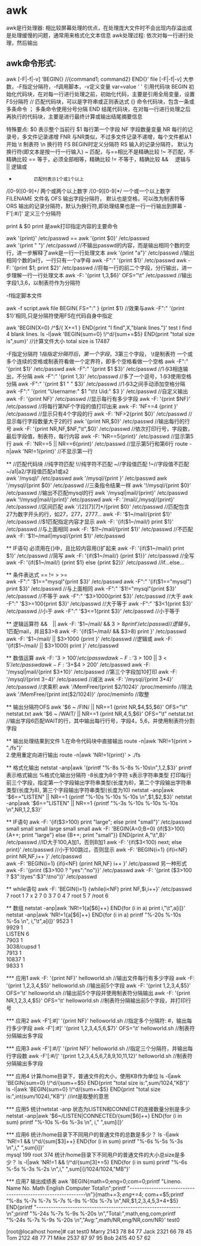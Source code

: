 # awk

awk是行处理器: 相比较屏幕处理的优点，在处理庞大文件时不会出现内存溢出或是处理缓慢的问题，通常用来格式化文本信息
awk处理过程: 依次对每一行进行处理，然后输出

## awk命令形式:
awk [-F|-f|-v] ‘BEGIN{} //{command1; command2} END{}’ file
 [-F|-f|-v]   大参数，-F指定分隔符，-f调用脚本，-v定义变量 var=value
'  '          引用代码块
BEGIN   初始化代码块，在对每一行进行处理之前，初始化代码，主要是引用全局变量，设置FS分隔符
//           匹配代码块，可以是字符串或正则表达式
{}           命令代码块，包含一条或多条命令
；          多条命令使用分号分隔
END      结尾代码块，在对每一行进行处理之后再执行的代码块，主要是进行最终计算或输出结尾摘要信息
 
特殊要点:
$0           表示整个当前行
$1           每行第一个字段
NF          字段数量变量
NR          每行的记录号，多文件记录递增
FNR        与NR类似，不过多文件记录不递增，每个文件都从1开始
\t            制表符
\n           换行符
FS          BEGIN时定义分隔符
RS       输入的记录分隔符， 默认为换行符(即文本是按一行一行输入)
~            匹配，与==相比不是精确比较
!~           不匹配，不精确比较
==         等于，必须全部相等，精确比较
!=           不等于，精确比较
&&　     逻辑与
||             逻辑或
+            匹配时表示1个或1个以上
/[0-9][0-9]+/   两个或两个以上数字
/[0-9][0-9]*/    一个或一个以上数字
FILENAME 文件名
OFS      输出字段分隔符， 默认也是空格，可以改为制表符等
ORS        输出的记录分隔符，默认为换行符,即处理结果也是一行一行输出到屏幕
-F'[:#/]'   定义三个分隔符
 
print & $0
print 是awk打印指定内容的主要命令

awk '{print}'  /etc/passwd   ==   awk '{print $0}'  /etc/passwd  
awk '{print " "}' /etc/passwd      //不输出passwd的内容，而是输出相同个数的空行，进一步解释了awk是一行一行处理文本
awk '{print "a"}'   /etc/passwd    //输出相同个数的a行，一行只有一个a字母
awk -F":" '{print $1}'  /etc/passwd 
awk -F: '{print $1; print $2}'   /etc/passwd            //将每一行的前二个字段，分行输出，进一步理解一行一行处理文本
awk  -F: '{print $1,$3,$6}' OFS="\t" /etc/passwd        //输出字段1,3,6，以制表符作为分隔符
 
-f指定脚本文件

awk -f script.awk  file
BEGIN{
FS=":"
}
{print $1}   //效果与awk -F":" '{print $1}'相同,只是分隔符使用FS在代码自身中指定
 
awk 'BEGIN{X=0} /^$/{ X+=1 } END{print "I find",X,"blank lines."}' test 
I find 4 blank lines.
 ls -l|awk 'BEGIN{sum=0} !/^d/{sum+=$5} END{print "total size is",sum}'                    //计算文件大小
total size is 17487
 
-F指定分隔符
$1 指指定分隔符后，第一个字段，$3第三个字段， \t是制表符
一个或多个连续的空格或制表符看做一个定界符，即多个空格看做一个空格
awk -F":" '{print $1}'  /etc/passwd
awk -F":" '{print $1 $3}'  /etc/passwd                       //$1与$3相连输出，不分隔
awk -F":" '{print $1,$3}'  /etc/passwd                       //多了一个逗号，$1与$3使用空格分隔
awk -F":" '{print $1 " " $3}'  /etc/passwd                  //$1与$3之间手动添加空格分隔
awk -F":" '{print "Username:" $1 "\t\t Uid:" $3 }' /etc/passwd       //自定义输出  
awk -F: '{print NF}' /etc/passwd                                //显示每行有多少字段
awk -F: '{print $NF}' /etc/passwd                              //将每行第NF个字段的值打印出来
 awk -F: 'NF==4 {print }' /etc/passwd                       //显示只有4个字段的行
awk -F: 'NF>2{print $0}' /etc/passwd                       //显示每行字段数量大于2的行
awk '{print NR,$0}' /etc/passwd                                 //输出每行的行号
awk -F: '{print NR,NF,$NF,"\t",$0}' /etc/passwd      //依次打印行号，字段数，最后字段值，制表符，每行内容
awk -F: 'NR==5{print}'  /etc/passwd                         //显示第5行
awk -F: 'NR==5 || NR==6{print}'  /etc/passwd       //显示第5行和第6行
route -n|awk 'NR!=1{print}'                                       //不显示第一行
 
** //匹配代码块
//纯字符匹配   !//纯字符不匹配   ~//字段值匹配    !~//字段值不匹配   ~/a1|a2/字段值匹配a1或a2   
awk '/mysql/' /etc/passwd
awk '/mysql/{print }' /etc/passwd
awk '/mysql/{print $0}' /etc/passwd                   //三条指令结果一样
awk '!/mysql/{print $0}' /etc/passwd                  //输出不匹配mysql的行
awk '/mysql|mail/{print}' /etc/passwd
awk '!/mysql|mail/{print}' /etc/passwd
awk -F: '/mail/,/mysql/{print}' /etc/passwd         //区间匹配
awk '/[2][7][7]*/{print $0}' /etc/passwd               //匹配包含27为数字开头的行，如27，277，2777...
awk -F: '$1~/mail/{print $1}' /etc/passwd           //$1匹配指定内容才显示
awk -F: '{if($1~/mail/) print $1}' /etc/passwd     //与上面相同
awk -F: '$1!~/mail/{print $1}' /etc/passwd          //不匹配
awk -F: '$1!~/mail|mysql/{print $1}' /etc/passwd        
 
** IF语句
必须用在{}中，且比较内容用()扩起来
awk -F: '{if($1~/mail/) print $1}' /etc/passwd                                       //简写
awk -F: '{if($1~/mail/) {print $1}}'  /etc/passwd                                   //全写
awk -F: '{if($1~/mail/) {print $1} else {print $2}}' /etc/passwd            //if...else...
 
 
** 条件表达式
==   !=   >   >=  
awk -F":" '$1=="mysql"{print $3}' /etc/passwd  
awk -F":" '{if($1=="mysql") print $3}' /etc/passwd          //与上面相同 
awk -F":" '$1!="mysql"{print $3}' /etc/passwd                 //不等于
awk -F":" '$3>1000{print $3}' /etc/passwd                      //大于
awk -F":" '$3>=100{print $3}' /etc/passwd                     //大于等于
awk -F":" '$3<1{print $3}' /etc/passwd                            //小于
awk -F":" '$3<=1{print $3}' /etc/passwd                         //小于等于
 
** 逻辑运算符
&&　|| 
awk -F: '$1~/mail/ && $3>8 {print }' /etc/passwd         //逻辑与，$1匹配mail，并且$3>8
awk -F: '{if($1~/mail/ && $3>8) print }' /etc/passwd
awk -F: '$1~/mail/ || $3>1000 {print }' /etc/passwd       //逻辑或
awk -F: '{if($1~/mail/ || $3>1000) print }' /etc/passwd 
 
** 数值运算
awk -F: '$3 > 100' /etc/passwd    
awk -F: '$3 > 100 || $3 < 5' /etc/passwd  
awk -F: '$3+$4 > 200' /etc/passwd
awk -F: '/mysql|mail/{print $3+10}' /etc/passwd                    //第三个字段加10打印 
awk -F: '/mysql/{print $3-$4}' /etc/passwd                             //减法
awk -F: '/mysql/{print $3*$4}' /etc/passwd                             //求乘积
awk '/MemFree/{print $2/1024}' /proc/meminfo                  //除法
awk '/MemFree/{print int($2/1024)}' /proc/meminfo           //取整
 
** 输出分隔符OFS
awk '$6 ~ /FIN/ || NR==1 {print NR,$4,$5,$6}' OFS="\t" netstat.txt
awk '$6 ~ /WAIT/ || NR==1 {print NR,$4,$5,$6}' OFS="\t" netstat.txt        
//输出字段6匹配WAIT的行，其中输出每行行号，字段4，5,6，并使用制表符分割字段
 
** 输出处理结果到文件
1.在命令代码块中直接输出    route -n|awk 'NR!=1{print > "./fs"}'   
2.使用重定向进行输出           route -n|awk 'NR!=1{print}'  > ./fs
 
** 格式化输出
netstat -anp|awk '{printf "%-8s %-8s %-10s\n",$1,$2,$3}' 
printf表示格式输出
%格式化输出分隔符
-8长度为8个字符
s表示字符串类型
打印每行前三个字段，指定第一个字段输出字符串类型(长度为8)，第二个字段输出字符串类型(长度为8),
第三个字段输出字符串类型(长度为10)
netstat -anp|awk '$6=="LISTEN" || NR==1 {printf "%-10s %-10s %-10s \n",$1,$2,$3}'
netstat -anp|awk '$6=="LISTEN" || NR==1 {printf "%-3s %-10s %-10s %-10s \n",NR,$1,$2,$3}'
 
** IF语句
awk -F: '{if($3>100) print "large"; else print "small"}' /etc/passwd
small
small
small
large
small
small
awk -F: 'BEGIN{A=0;B=0} {if($3>100) {A++; print "large"} else {B++; print "small"}} END{print A,"\t",B}' /etc/passwd 
                                                                                                                  //ID大于100,A加1，否则B加1
awk -F: '{if($3<100) next; else print}' /etc/passwd                         //小于100跳过，否则显示
awk -F: 'BEGIN{i=1} {if(i<NF) print NR,NF,i++ }' /etc/passwd   
awk -F: 'BEGIN{i=1} {if(i<NF) {print NR,NF} i++ }' /etc/passwd
另一种形式
awk -F: '{print ($3>100 ? "yes":"no")}'  /etc/passwd 
awk -F: '{print ($3>100 ? $3":\tyes":$3":\tno")}'  /etc/passwd
 
** while语句
awk -F: 'BEGIN{i=1} {while(i<NF) print NF,$i,i++}' /etc/passwd 
7 root 1
7 x 2
7 0 3
7 0 4
7 root 5
7 /root 6
 
** 数组
netstat -anp|awk 'NR!=1{a[$6]++} END{for (i in a) print i,"\t",a[i]}'
netstat -anp|awk 'NR!=1{a[$6]++} END{for (i in a) printf "%-20s %-10s %-5s \n", i,"\t",a[i]}'
9523                               1     
9929                               1     
LISTEN                            6     
7903                               1     
3038/cupsd                   1     
7913                               1     
10837                             1     
9833                               1     
 
*** 应用1
awk -F: '{print NF}' helloworld.sh                                                       //输出文件每行有多少字段
awk -F: '{print $1,$2,$3,$4,$5}' helloworld.sh                                 //输出前5个字段
awk -F: '{print $1,$2,$3,$4,$5}' OFS='\t' helloworld.sh                 //输出前5个字段并使用制表符分隔输出
awk -F: '{print NR,$1,$2,$3,$4,$5}' OFS='\t' helloworld.sh           //制表符分隔输出前5个字段，并打印行号
 
*** 应用2
awk -F'[:#]' '{print NF}'  helloworld.sh                                                  //指定多个分隔符: #，输出每行多少字段
awk -F'[:#]' '{print $1,$2,$3,$4,$5,$6,$7}' OFS='\t' helloworld.sh   //制表符分隔输出多字段
 
*** 应用3
awk -F'[:#/]' '{print NF}' helloworld.sh                                               //指定三个分隔符，并输出每行字段数
awk -F'[:#/]' '{print $1,$2,$3,$4,$5,$6,$7,$8,$9,$10,$11,$12}' helloworld.sh     //制表符分隔输出多字段
 
*** 应用4
计算/home目录下，普通文件的大小，使用KB作为单位
ls -l|awk 'BEGIN{sum=0} !/^d/{sum+=$5} END{print "total size is:",sum/1024,"KB"}'
ls -l|awk 'BEGIN{sum=0} !/^d/{sum+=$5} END{print "total size is:",int(sum/1024),"KB"}'         //int是取整的意思
 
*** 应用5
统计netstat -anp 状态为LISTEN和CONNECT的连接数量分别是多少
netstat -anp|awk '$6~/LISTEN|CONNECTED/{sum[$6]++} END{for (i in sum) printf "%-10s %-6s %-3s \n", i," ",sum[i]}'
 
*** 应用6
统计/home目录下不同用户的普通文件的总数是多少？
ls -l|awk 'NR!=1 && !/^d/{sum[$3]++} END{for (i in sum) printf "%-6s %-5s %-3s \n",i," ",sum[i]}'   
mysql        199 
root           374 
统计/home目录下不同用户的普通文件的大小总size是多少？
ls -l|awk 'NR!=1 && !/^d/{sum[$3]+=$5} END{for (i in sum) printf "%-6s %-5s %-3s %-2s \n",i," ",sum[i]/1024/1024,"MB"}'
 
*** 应用7
输出成绩表
awk 'BEGIN{math=0;eng=0;com=0;printf "Lineno.   Name    No.    Math   English   Computer    Total\n";printf "------------------------------------------------------------\n"}{math+=$3; eng+=$4; com+=$5;printf "%-8s %-7s %-7s %-7s %-9s %-10s %-7s \n",NR,$1,$2,$3,$4,$5,$3+$4+$5} END{printf "------------------------------------------------------------\n";printf "%-24s %-7s %-9s %-20s \n","Total:",math,eng,com;printf "%-24s %-7s %-9s %-20s \n","Avg:",math/NR,eng/NR,com/NR}' test0


[root@localhost home]# cat test0 
Marry   2143 78 84 77
Jack    2321 66 78 45
Tom     2122 48 77 71
Mike    2537 87 97 95
Bob     2415 40 57 62
